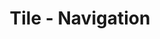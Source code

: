 ---
layout: component
title: "Tile - Navigation"
component-type: "tiles"
component-style: "navigation"
component-include-path: "component/tiles/navigation.html"
component-columns: 3
component-rows: 1
component-render-data:
  - "homepage-product-offerings"
---